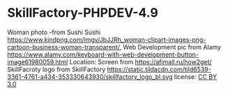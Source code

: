 # SkillFactory-PHPDEV-4.9

Woman photo -from Sushi Sushi https://www.kindpng.com/imgv/JbJJRh_woman-clipart-images-png-cartoon-business-woman-transparent/,
Web Development pic  from Alamy https://www.alamy.com/keyboard-with-web-development-button-image61980059.html
Location: Screen from https://afimall.ru/how2get/
SkillFacroty logo from SkillFactory https://static.tildacdn.com/tild6539-3361-4761-a434-353330643930/skillfactory_logo_bl.svg 
license: [CC BY 3.0](https://creativecommons.org/licenses/by/3.0/)